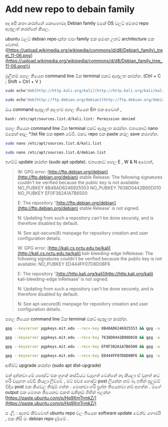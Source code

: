 # Add new repo to debain family

අද අපි කතා කරන්නේ කොහොමද Debian family එකේ OS වලට් අමතර repo ඇතුලත් කරන්නේ කියල.

ubuntu වලට් debian repo දාන්න එපා family එක සමාන උනට් architecture එක වෙනස්. \([https://upload.wikimedia.org/wikipedia/commons/d/d8/Debian\_family\_tree\_11-06.png](https://upload.wikimedia.org/wikipedia/commons/d/d8/Debian_family_tree_11-06.png)\)

මුලිනම් පහල තියෙන command line ටික terminal එකට් ඇතුලත කරන්න. \(Ctrl + C ; Shift + Ctrl + V \)

```bash
sudo echo"deb[http://http.kali.org/kali](http://http.kali.org/kali)kali-rolling main contrib non-free" &gt; /etc/apt/sources.list.d/kali.list
```
```bash
sudo echo"deb[http://ftp.debian.org/debian](http://ftp.debian.org/debian)stable main contrib non-free" &gt; /etc/apt/sources.list.d/debian.list
```

ඔය command ඇතුලත් කලහම පහල තියෙන Err එක අවොත් ,

```text
bash: /etc/apt/sources.list.d/kali.list: Permission denied
```

පහල තියෙන command line ටික terminal එකට් ඇතුලත කරන්න. එතකොට් nano එකෙන් අදාල \*.list file එක open වේවි. එකට repo එක paste කරල save කරගන්න.

```bash
sudo nano /etc/apt/sources.list.d/kali.list
```
```bash
sudo nano /etc/apt/sources.list.d/debian.list
```

ඉගව්ට් update කරන්න \(sudo apt update\). එතකොට් පහල E , W & N අවොත්,

> W: GPG error: [http://ftp.debian.org/debian](http://ftp.debian.org/debian) stable Release: The following signatures couldn't be verified because the public key is not available: NO\_PUBKEY 8B48AD6246925553 NO\_PUBKEY 7638D0442B90D010 NO\_PUBKEY EF0F382A1A7B6500
>
> E: The repository '[http://ftp.debian.org/debian](http://ftp.debian.org/debian) stable Release' is not signed.
>
> N: Updating from such a repository can't be done securely, and is therefore disabled by default.
>
> N: See apt-secure\(8\) manpage for repository creation and user configuration details.
>
> W: GPG error: [http://kali.cs.nctu.edu.tw/kali](http://kali.cs.nctu.edu.tw/kali) kali-bleeding-edge InRelease: The following signatures couldn't be verified because the public key is not available: NO\_PUBKEY ED444FF07D8D0BF6
>
> E: The repository '[http://http.kali.org/kali](http://http.kali.org/kali) kali-bleeding-edge InRelease' is not signed.
>
> N: Updating from such a repository can't be done securely, and is therefore disabled by default.
>
> N: See apt-secure\(8\) manpage for repository creation and user configuration details.

පහල තියෙන command line ටික terminal එකට් ඇතුලත කරන්න.

```bash
gpg --keyserver pgpkeys.mit.edu --recv-key 8B48AD6246925553 && gpg -a --export 8B48AD6246925553 \| sudo apt-key add -
```
```bash
gpg --keyserver pgpkeys.mit.edu --recv-key 7638D0442B90D010 && gpg -a --export 7638D0442B90D010 \| sudo apt-key add -
```
```bash
gpg --keyserver pgpkeys.mit.edu --recv-key EF0F382A1A7B6500 && gpg -a --export EF0F382A1A7B6500 \| sudo apt-key add -
```
```bash
gpg --keyserver pgpkeys.mit.edu --recv-key ED444FF07D8D0BF6 && gpg -a --export ED444FF07D8D0BF6 \| sudo apt-key add -
```

අතිම්ට් upgrade කරන්න \(sudo apt dist-upgrade\)

මන් දන්නවා මේ පොස්ට් එක හුගක් කස්ටියට වැදගත් වෙන්නේ නැ කියලා ඒ වුනත් කට හරි වැදගත වේවි කියලා ලිව්වේ , මට් එචර හොද්ට් post ලියන්න නම් බැ ඉතින් පුලුවම් විදිය post එක කියවල තිරුම් ගන්න . මොනවා හරි ප්‍රශ්න තියෙනවා නම් අහන්න . මගේ output එක මෙතන තියෙනව එකත් ඔනිනුම් ගිහින් බලන්න [https://paste.ubuntu.com/p/Hq9XmTrmkZ/](https://paste.ubuntu.com/p/Hq9XmTrmkZ/)

ප .ලි. : ඇතම කිව්වොත් ubuntu repo වල තියෙන software update වෙන්ව හොරයි , එක නිසි මං debian repo දැම්මේ .

